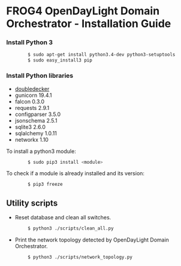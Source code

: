 # FROG4 OpenDayLight Domain Orchestrator - Installation Guide

### Install Python 3

```sh
		$ sudo apt-get install python3.4-dev python3-setuptools
		$ sudo easy_install3 pip
```

### Install Python libraries

* [doubledecker](https://github.com/Acreo/DoubleDecker)
* gunicorn 19.4.1
* falcon 0.3.0
* requests 2.9.1
* configparser 3.5.0
* jsonschema 2.5.1
* sqlite3 2.6.0
* sqlalchemy 1.0.11
* networkx 1.10

To install a python3 module:
```sh
		$ sudo pip3 install <module>
```

To check if a module is already installed and its version:
```sh
		$ pip3 freeze
```

## Utility scripts

* Reset database and clean all switches.
```sh
		$ python3 ./scripts/clean_all.py
```

* Print the network topology detected by OpenDayLight Domain Orchestrator.
```sh
		$ python3 ./scripts/network_topology.py
```
